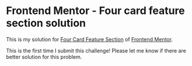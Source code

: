 # Frontend Mentor - Four card feature section solution

This is my solution for [Four Card Feature Section](https://www.frontendmentor.io/challenges/four-card-feature-section-weK1eFYK/) of [Frontend Mentor](https://www.frontendmentor.io/).

This is the first time I submit this challenge! Please let me know if there are better solution for this problem. 
